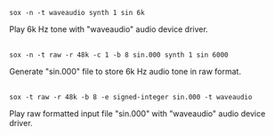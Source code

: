 ```
sox -n -t waveaudio synth 1 sin 6k
```
Play 6k Hz tone with "waveaudio" audio device driver.  
<br/>

```
sox -n -t raw -r 48k -c 1 -b 8 sin.000 synth 1 sin 6000
```
Generate "sin.000" file to store 6k Hz audio tone in raw format.  
<br/>

```
sox -t raw -r 48k -b 8 -e signed-integer sin.000 -t waveaudio
```
Play raw formatted input file "sin.000" with "waveaudio" audio device driver.  
<br/>

